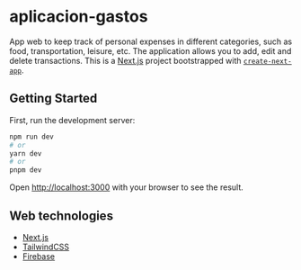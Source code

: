 # aplicacion-gastos

App web to keep track of personal expenses in different categories, such as food, transportation, leisure, etc. The application allows you to add, edit and delete transactions.
This is a [Next.js](https://nextjs.org/) project bootstrapped with [`create-next-app`](https://github.com/vercel/next.js/tree/canary/packages/create-next-app).

## Getting Started

First, run the development server:

```bash
npm run dev
# or
yarn dev
# or
pnpm dev
```

Open [http://localhost:3000](http://localhost:3000) with your browser to see the result.

## Web technologies

- [Next.js](https://nextjs.org/)
- [TailwindCSS](https://tailwindcss.com/)
- [Firebase](https://firebase.google.com/?hl=es)